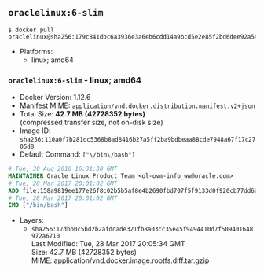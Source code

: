 ## `oraclelinux:6-slim`

```console
$ docker pull oraclelinux@sha256:179c841dbc6a3936e3a6eb6cdd14a9bcd5e2e85f2bd6dee92a54901ec76d8f08
```

-	Platforms:
	-	linux; amd64

### `oraclelinux:6-slim` - linux; amd64

-	Docker Version: 1.12.6
-	Manifest MIME: `application/vnd.docker.distribution.manifest.v2+json`
-	Total Size: **42.7 MB (42728352 bytes)**  
	(compressed transfer size, not on-disk size)
-	Image ID: `sha256:110a0f7b281dc5368b8ad8416b27a5ff2ba9bdbeaa88cde7948a67f17c2705d8`
-	Default Command: `["\/bin\/bash"]`

```dockerfile
# Tue, 30 Aug 2016 16:31:30 GMT
MAINTAINER Oracle Linux Product Team <ol-ovm-info_ww@oracle.com>
# Tue, 28 Mar 2017 20:01:02 GMT
ADD file:158a9819ee177e26f8c02b5b5af8e4b2690fbd707f5f9133d0f920cb77dd6bc3 in / 
# Tue, 28 Mar 2017 20:01:02 GMT
CMD ["/bin/bash"]
```

-	Layers:
	-	`sha256:17dbb0c5bd2b2afddade321fb8a03cc35e45f9494410d7f509401648972a6710`  
		Last Modified: Tue, 28 Mar 2017 20:05:34 GMT  
		Size: 42.7 MB (42728352 bytes)  
		MIME: application/vnd.docker.image.rootfs.diff.tar.gzip
